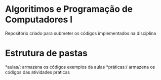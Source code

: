 # Algoritimos e Programação de Computadores I 

Repositório criado para submeter os códigos implementados na disciplina

# Estrutura de pastas

*aulas/: armazena os códigos exemplos da aulas
*práticas:/ armazena os códigos das atividades práticas
